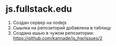 # js.fullstack.edu
1. Создан сервер на nodejs
2. Сыылка на репозиторий добавлена в таблицу
3. Создана ишью в чужом репозитории: https://github.com/kannade/js_hw/issues/2 
